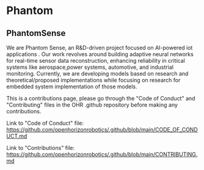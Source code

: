# Phantom
## PhantomSense
We are Phantom Sense, an R&D-driven project focused on AI-powered iot applications . Our work 
revolves around building adaptive neural networks for real-time sensor data reconstruction, enhancing 
reliability in critical systems like aerospace,power systems, automotive, and industrial monitoring.
Currently, we are developing models based on research and theoretical/proposed implementations while 
focusing on research for embedded system implementation of those models.


This is a contributions page, please go through the "Code of Conduct" and "Contributing" files in 
the OHR .github repository before making any contributions.


Link to "Code of Conduct" file: 
https://github.com/openhorizonrobotics/.github/blob/main/CODE_OF_CONDUCT.md


Link to "Contributions" file: 
https://github.com/openhorizonrobotics/.github/blob/main/CONTRIBUTING.md
